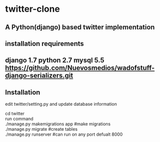 # twitter-clone
A Python(django) based twitter implementation 
-----------------------------
installation  requirements
------------------------------
django 1.7 
python 2.7 
mysql 5.5
https://github.com/Nuevosmedios/wadofstuff-django-serializers.git
----------------
Installation
----------------
edit twitter/setting.py and update database information

cd twitter
</br>
run command 
</br>
 ./manage.py makemigrations app #make migrations 
 </br>
 ./manage.py migrate #create tables 
 </br>
 ./manage.py runserver #can run on any port defualt 8000




